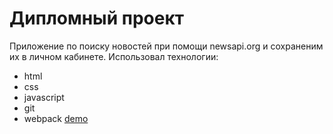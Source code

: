 # Дипломный проект
Приложение по поиску новостей при помощи newsapi.org и сохраненим их в личном кабинете.
Использовал технологии:
- html
- css
- javascript
- git
- webpack
[demo](https://kain8370.github.io/news-explorer-frontend)
